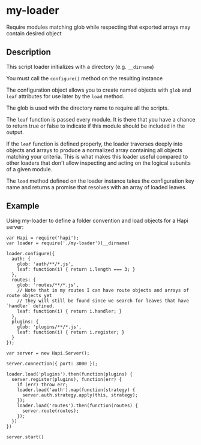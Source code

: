 # my-loader

Require modules matching glob while respecting that exported arrays may contain desired object

## Description

This script loader initializes with a directory (e.g. `__dirname`)

You must call the `configure()` method on the resulting instance

The configuration object allows you to create named objects with `glob` and `leaf` attributes for use later by the `load` method.

The glob is used with the directory name to require
all the scripts.

The `leaf` function is passed every module.
It is there that you have a chance to return true or false
to indicate if this module should be included in the output.

If the `leaf` function is defined properly, the loader
traverses deeply into objects and arrays to produce a
normalized array containing all objects matching your
criteria. This is what makes this loader useful compared
to other loaders that don't allow inspecting and acting
on the logical subunits of a given module.

The `load` method defined on the loader instance takes the configuration key name and returns a promise that resolves with an array of loaded leaves.

## Example

Using my-loader to define a folder convention and load objects for a Hapi server:

```
var Hapi = require('hapi');
var loader = require('./my-loader')(__dirname)

loader.configure({
  auth: {
    glob: 'auth/**/*.js',
    leaf: function(i) { return i.length === 3; }
  },
  routes: {
    glob: 'routes/**/*.js',
    // Note that in my routes I can have route objects and arrays of route objects yet
    // they will still be found since we search for leaves that have `handler` defined.
    leaf: function(i) { return i.handler; }
  },
  plugins: {
    glob: 'plugins/**/*.js',
    leaf: function(i) { return i.register; }
  }
});

var server = new Hapi.Server();

server.connection({ port: 3000 });

loader.load('plugins').then(function(plugins) {
  server.register(plugins), function(err) {
    if (err) throw err;
    loader.load('auth').map(function(strategy) {
      server.auth.strategy.apply(this, strategy);
    });
    loader.load('routes').then(function(routes) {
      server.route(routes);
    });
  })
})

server.start()
```
